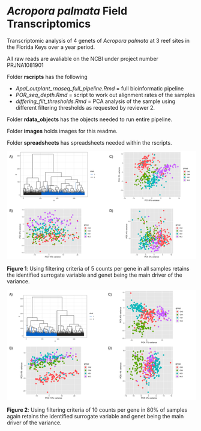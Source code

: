 # *Acropora palmata* Field Transcriptomics
Transcriptomic analysis of 4 genets of *Acropora palmata* at 3 reef sites in the Florida Keys over a year period.

All raw reads are avaliable on the NCBI under project number PRJNA1081901

Folder **rscripts** has the following
- *Apal_outplant_rnaseq_full_pipeline.Rmd* = full bioinformatic pipeline
- *POR_seq_depth.Rmd* = script to work out alignment rates of the samples
- *differing_filt_thresholds.Rmd* = PCA analysis of the sample using different filtering thresholds as requested by reviewer 2. 

Folder **rdata_objects** has the objects needed to run entire pipeline.  
  
Folder **images** holds images for this readme.  
  
Folder **spreadsheets** has spreadsheets needed within the rscripts. 
  
  
![alt text](https://github.com/benyoung93/acropora_palmata_field_transcriptomics/blob/main/figs/filt_5countsgene_allsamples.png)

**Figure 1**: Using filtering criteria of 5 counts per gene in all samples retains the identified surrogate variable and genet being the main driver of the variance.   
  
  

![alt text](https://github.com/benyoung93/acropora_palmata_field_transcriptomics/blob/main/figs/filt_10countsgene_80percentsamples.png)

**Figure 2**: Using filtering criteria of 10 counts per gene in 80% of samples again retains the identified surrogate variable and genet being the main driver of the variance.  

